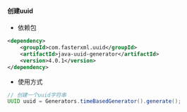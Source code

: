 #### 创建uuid
- 依赖包
```xml
<dependency>
    <groupId>com.fasterxml.uuid</groupId>
    <artifactId>java-uuid-generator</artifactId>
    <version>4.0.1</version>
</dependency>
```

- 使用方式
```java
// 创建一个uuid字符串
UUID uuid = Generators.timeBasedGenerator().generate();
```